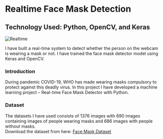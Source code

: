 # Realtime Face Mask Detection
## Technology Used: Python, OpenCV, and Keras
![Realtime](https://user-images.githubusercontent.com/49322948/159162779-30679424-991e-4088-a56d-333399887281.gif)

I have built a real-time system to detect whether the person on the webcam is wearing a mask or not. I have trained the face mask detector model using Keras and OpenCV.
<br>
### Introduction
During pandemic COVID-19, WHO has made wearing masks compulsory to protect against this deadly virus. In this project I have developed a machine learning project – Real-time Face Mask Detector with Python.

### Dataset
The datasets I have used consists of 1376 images with 690 images containing images of people wearing masks and 686 images with people without masks.<br>
Download the dataset from here: [Face Mask Dataset](https://data-flair.s3.ap-south-1.amazonaws.com/Data-Science-Data/face-mask-dataset.zip)
